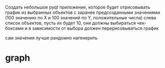 Создать небольшое pyqt приложение, которое будет отрисовывать график из выбранных объектов с заранее предсозданными значениями (100 значению по X и 100 значений по Y, положительные числа)
слева список объектов, пусть их будет 10, они должны выбираться чек-боксами и в зависимости от выбора должен перерисовываться график

сам значения лучше рандомно нагенерить
# graph
